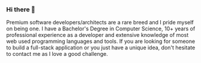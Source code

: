 ### Hi there 👋

Premium software developers/architects are a rare breed and I pride myself on being one. I have a Bachelor's Degree in Computer Science, 10+ years of professional experience as a developer and extensive knowledge of most web used programming languages and tools. If you are looking for someone to build a full-stack application or you just have a unique idea, don't hesitate to contact me as I love a good challenge. 
